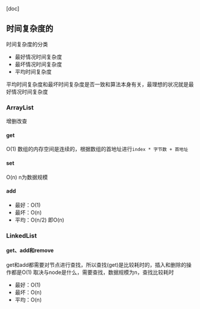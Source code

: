 [doc]
## 时间复杂度的
时间复杂度的分类
- 最好情况时间复杂度
- 最坏情况时间复杂度
- 平均时间复杂度

平均时间复杂度和最坏时间复杂度是否一致和算法本身有关，最理想的状况就是最好情况时间复杂度
### ArrayList
增删改查
#### get
O(1) 数组的内存空间是连续的，根据数组的首地址进行`index * 字节数 + 首地址`
#### set
O(n) n为数据规模
#### add 
- 最好：O(1)
- 最坏：O(n)
- 平均：O(n/2) 即O(n)

### LinkedList
#### get、add和remove
get和add都需要对节点进行查找，所以查找(get)是比较耗时的，插入和删除的操作都是O(1)
取决与node是什么，需要查找，数据规模为n，查找比较耗时
- 最好：O(1)
- 最坏：O(n)
- 平均：O(n) 
